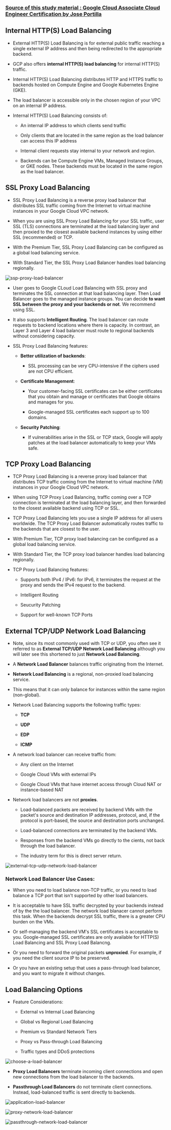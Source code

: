 ### [Source of this study material : Google Cloud Associate Cloud Engineer Certification by Jose Portilla](https://www.udemy.com/course/google-cloud-associate-cloud-engineer-certification-course)


## Internal HTTP(S) Load Balancing

- External HTTP(S) Load Balancing is for external public traffic reaching a single external IP address and then being redirected to the appropriate backend.


- GCP also offers **internal HTTP(S) load balancing** for internal HTTP(S) traffic.


- Internal HTTP(S) Load Balancing distributes HTTP and HTTPS traffic to backends hosted on Compute Engine and Google Kubernetes Engine (GKE).


- The load balancer is accessible only in the chosen region of your VPC on an internal IP address.


- Internal HTTP(S) Load Balancing consists of:

  - An internal IP address to which clients send traffic

  - Only clients that are located in the same region as the load balancer can access this IP address

  - Internal client requests stay internal to your network and region.

  - Backends can be Compute Engine VMs, Managed Instance Groups, or GKE nodes. These backends must be located in the same region as the load balancer.


## SSL Proxy Load Balancing

- SSL Proxy Load Balancing is a reverse proxy load balancer that distributes SSL traffic coming from the Internet to virtual machine instances in your Google Cloud VPC network.


- When you are using SSL Proxy Load Balancing for your SSL traffic, user SSL (TLS) connections are terminated at the load balancing layer and then proxied to the closest available backend instances by using either SSL (recommended) or TCP.


- With the Premium Tier, SSL Proxy Load Balancing can be configured as a global load balancing service.


- With Standard Tier, the SSL Proxy Load Balancer handles load balancing regionally.


![ssp-proxy-load-balancer](/GCP_pictures/Study-logs/load-balancer-options/ssl-proxy-load-balancing-diagram.PNG "SSL Proxy Load Balancer diagram")


- User goes to Google CLoud Load Balancing with SSL proxy and terminates the SSL connection at that load balancing layer. Then Load Balancer goes to the managed instance groups. You can decide **to want SSL between the proxy and your backends or not**. We recommend using SSL.


- It also supports **Intelligent Routing**. The load balancer can route requests to backend locations where there is capacity. In contrast, an Layer 3 and Layer 4 load balancer must route to regional backends without considering capacity.


- SSL Proxy Load Balancing features:

  - **Better utilization of backends**:

    - SSL processing can be very CPU-intensive if the ciphers used are not CPU efficient.


  - **Certificate Management**:

    - Your customer-facing SSL certificates can be either certificates that you obtain and manage or certificates that Google obtains and manages for you.


    - Google-managed SSL certificates each support up to 100 domains.


  - **Security Patching**:

    - If vulnerabilities arise in the SSL or TCP stack, Google will apply patches at the load balancer automatically to keep your VMs safe.



## TCP Proxy Load Balancing

- TCP Proxy Load Balancing is a reverse proxy load balancer that distributes TCP traffic coming from the Internet to virtual machine (VM) instances in your Google Cloud VPC network.


- When using TCP Proxy Load Balancing, traffic coming over a TCP connection is terminated at the load balancing layer, and then forwarded to the closest available backend using TCP or SSL.


- TCP Proxy Load Balancing lets you use a single IP address for all users worldwide. The TCP Proxy Load Balancer automatically routes traffic to the backends that are closest to the user.


- With Premium Tier, TCP proxy load balancing can be configured as a global load balancing service.


- With Standard Tier, the TCP proxy load balancer handles load balancing regionally.


- TCP Proxy Load Balancing features:

  - Supports both IPv4 / IPv6: for IPv6, it terminates the request at the proxy and sends the IPv4 request to the backend. 

  - Intelligent Routing

  - Seucurity Patching

  - Support for well-known TCP Ports



## External TCP/UDP Network Load Balancing

- Note, since its most commonly used with TCP or UDP, you often see it referred to as **External TCP/UDP Network Load Balancing** although you will later see this shortened to just **Network Load Balancing**.


- A **Network Load Balancer** balances traffic originating from the Internet.


- **Network Load Balancing** is a regional, non-proxied load balancing service.


- This means that it can only balance for instances within the same region (non-global).


- Network Load Balancing supports the following traffic types:

  - **TCP**

  - **UDP**

  - **EDP**

  - **ICMP**


- A network load balancer can receive traffic from:

  - Any client on the Internet

  - Google Cloud VMs with external IPs

  - Google Cloud VMs that have internet access through Cloud NAT or instance-based NAT


- Network load balancers are not **proxies**.

  - Load-balanced packets are received by backend VMs with the packet's source and destination IP addresses, protocol, and, if the protocol is port-based, the source and destination ports unchanged.


  - Load-balanced connections are terminated by the backend VMs.


  - Responses from the backend VMs go directly to the cients, not back through the load balancer.


  - The industry term for this is direct server return.


![external-tcp-udp-network-load-balancer](/GCP_pictures/Study-logs/load-balancer-options/network-load-balancer-diagram.PNG "External TCP/UDP Network Load Balancer")



### Network Load Balancer Use Cases:

- When you need to load balance non-TCP traffic, or you need to load balance a TCP port that isn't supported by other load balancers.


- It is acceptable to have SSL traffic decrypted by your backends instead of by the the load balancer. The network load blanacer cannot perform this task. When the backends decrypt SSL traffic, there is a greater CPU burden on the VMs.


- Or self-managing the backend VM's SSL certificates is acceptable to you. Google-managed SSL certificates are only available for HTTP(S) Load Balancing and SSL Proxy Load Balancng.


- Or you need to forward the original packets **unproxied**. For example, if you need the client source IP to be preserved.


- Or you have an existing setup that uses a pass-through load balancer, and you want to migrate it without changes.


## Load Balancing Options

- Feature Considerations:

  - External vs Internal Load Balancing

  - Global vs Regional Load Balancing

  - Premium vs Standard Network Tiers

  - Proxy vs Pass-through Load Balancing

  - Traffic types and DDoS protections


![choose-a-load-balancer](/GCP_pictures/Study-logs/load-balancer-options/choose-a-load-balancer.PNG "Choose a load balancer")


- **Proxy Load Balancers** terminate incoming client connections and open new connections from the load balancer to the backends. 


- **Passthrough Load Balancers** do not terminate client connections. Instead, load-balanced traffic is sent directly to backends. 


![application-load-balancer](/GCP_pictures/Study-logs/load-balancer-options/application-load-balancer.PNG "Application Load Balancer")


![proxy-network-load-balancer](/GCP_pictures/Study-logs/load-balancer-options/proxy-network-load-balancer.PNG "Proxy Network Load Balancer")


![passthrough-network-load-balancer](/GCP_pictures/Study-logs/load-balancer-options/passthrough-network-load-balancer.PNG "Passthrough Network Load Balancer")
